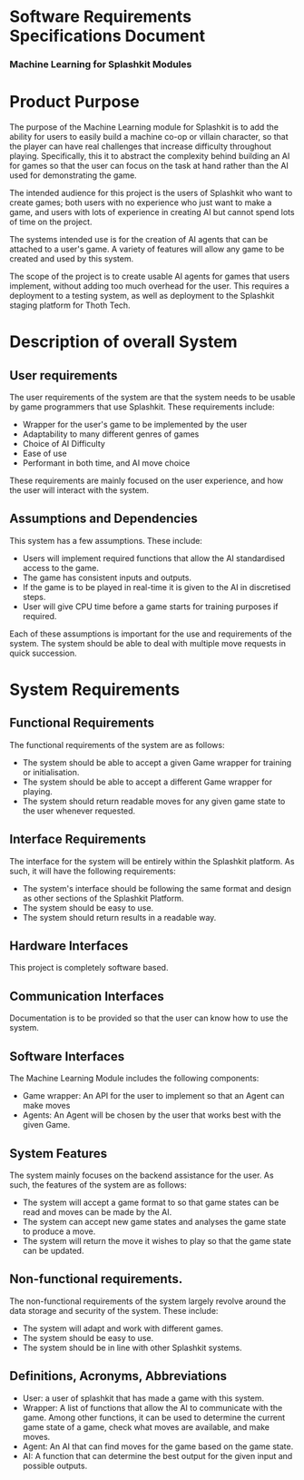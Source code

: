 # Software Requirements Specifications Document

### Machine Learning for Splashkit Modules

# Product Purpose

The purpose of the Machine Learning module for Splashkit is to add the ability for users to easily
build a machine co-op or villain character, so that the player can have real challenges that
increase difficulty throughout playing. Specifically, this it to abstract the complexity behind
building an AI for games so that the user can focus on the task at hand rather than the AI used for
demonstrating the game.

The intended audience for this project is the users of Splashkit who want to create games; both
users with no experience who just want to make a game, and users with lots of experience in creating
AI but cannot spend lots of time on the project.

The systems intended use is for the creation of AI agents that can be attached to a user's game. A
variety of features will allow any game to be created and used by this system.

The scope of the project is to create usable AI agents for games that users implement, without
adding too much overhead for the user. This requires a deployment to a testing system, as well as
deployment to the Splashkit staging platform for Thoth Tech.

# Description of overall System

## User requirements

The user requirements of the system are that the system needs to be usable by game programmers that
use Splashkit. These requirements include:

- Wrapper for the user's game to be implemented by the user
- Adaptability to many different genres of games
- Choice of AI Difficulty
- Ease of use
- Performant in both time, and AI move choice

These requirements are mainly focused on the user experience, and how the user will interact with
the system.

## Assumptions and Dependencies

This system has a few assumptions. These include:

- Users will implement required functions that allow the AI standardised access to the game.
- The game has consistent inputs and outputs.
- If the game is to be played in real-time it is given to the AI in discretised steps.
- User will give CPU time before a game starts for training purposes if required.

Each of these assumptions is important for the use and requirements of the system. The system should
be able to deal with multiple move requests in quick succession.

# System Requirements

## Functional Requirements

The functional requirements of the system are as follows:

- The system should be able to accept a given Game wrapper for training or initialisation.
- The system should be able to accept a different Game wrapper for playing.
- The system should return readable moves for any given game state to the user whenever requested.

## Interface Requirements

The interface for the system will be entirely within the Splashkit platform. As such, it will have
the following requirements:

- The system's interface should be following the same format and design as other sections of the
  Splashkit Platform.
- The system should be easy to use.
- The system should return results in a readable way.

## Hardware Interfaces

This project is completely software based.

## Communication Interfaces

Documentation is to be provided so that the user can know how to use the system.

## Software Interfaces

The Machine Learning Module includes the following components:

- Game wrapper: An API for the user to implement so that an Agent can make moves
- Agents: An Agent will be chosen by the user that works best with the given Game.

## System Features

The system mainly focuses on the backend assistance for the user. As such, the features of the
system are as follows:

- The system will accept a game format to so that game states can be read and moves can be made by
  the AI.
- The system can accept new game states and analyses the game state to produce a move.
- The system will return the move it wishes to play so that the game state can be updated.

## Non-functional requirements.

The non-functional requirements of the system largely revolve around the data storage and security
of the system. These include:

- The system will adapt and work with different games.
- The system should be easy to use.
- The system should be in line with other Splashkit systems.

## Definitions, Acronyms, Abbreviations

- User: a user of splashkit that has made a game with this system.
- Wrapper: A list of functions that allow the AI to communicate with the game. Among other
  functions, it can be used to determine the current game state of a game, check what moves are
  available, and make moves.
- Agent: An AI that can find moves for the game based on the game state.
- AI: A function that can determine the best output for the given input and possible outputs.

